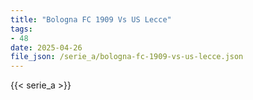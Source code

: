 ```yaml
---
title: "Bologna FC 1909 Vs US Lecce"
tags:
- 48
date: 2025-04-26
file_json: /serie_a/bologna-fc-1909-vs-us-lecce.json
---
```


{{< serie_a >}}
